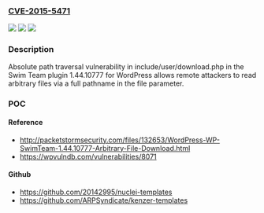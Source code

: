 ### [CVE-2015-5471](https://cve.mitre.org/cgi-bin/cvename.cgi?name=CVE-2015-5471)
![](https://img.shields.io/static/v1?label=Product&message=n%2Fa&color=blue)
![](https://img.shields.io/static/v1?label=Version&message=n%2Fa&color=blue)
![](https://img.shields.io/static/v1?label=Vulnerability&message=n%2Fa&color=brighgreen)

### Description

Absolute path traversal vulnerability in include/user/download.php in the Swim Team plugin 1.44.10777 for WordPress allows remote attackers to read arbitrary files via a full pathname in the file parameter.

### POC

#### Reference
- http://packetstormsecurity.com/files/132653/WordPress-WP-SwimTeam-1.44.10777-Arbitrary-File-Download.html
- https://wpvulndb.com/vulnerabilities/8071

#### Github
- https://github.com/20142995/nuclei-templates
- https://github.com/ARPSyndicate/kenzer-templates

